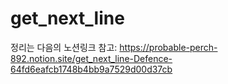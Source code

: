 # get_next_line

정리는 다음의 노션링크 참고: https://probable-perch-892.notion.site/get_next_line-Defence-64fd6eafcb1748b4bb9a7529d00d37cb
